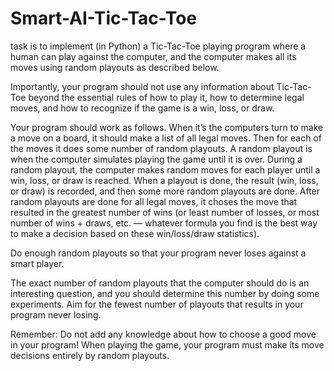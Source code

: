 # Smart-AI-Tic-Tac-Toe
task is to implement (in Python) a Tic-Tac-Toe playing program where a human can play against the computer, and the computer makes all its moves using random playouts as described below.

Importantly, your program should not use any information about Tic-Tac-Toe beyond the essential rules of how to play it, how to determine legal moves, and how to recognize if the game is a win, loss, or draw.

Your program should work as follows. When it’s the computers turn to make a move on a board, it should make a list of all legal moves. Then for each of the moves it does some number of random playouts. A random playout is when the computer simulates playing the game until it is over. During a random playout, the computer makes random moves for each player until a win, loss, or draw is reached. When a playout is done, the result (win, loss, or draw) is recorded, and then some more random playouts are done. After random playouts are done for all legal moves, it choses the move that resulted in the greatest number of wins (or least number of losses, or most number of wins + draws, etc. — whatever formula you find is the best way to make a decision based on these win/loss/draw statistics).

Do enough random playouts so that your program never loses against a smart player.

The exact number of random playouts that the computer should do is an interesting question, and you should determine this number by doing some experiments. Aim for the fewest number of playouts that results in your program never losing.

Remember: Do not add any knowledge about how to choose a good move in your program! When playing the game, your program must make its move decisions entirely by random playouts.

